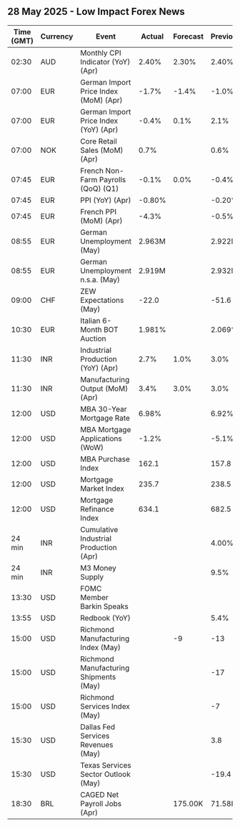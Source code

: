 ## 28 May 2025 - Low Impact Forex News

| Time (GMT) | Currency | Event | Actual | Forecast | Previous |
|------|----------|-------|--------|----------|----------|
| 02:30 | AUD | Monthly CPI Indicator (YoY) (Apr) | 2.40% | 2.30% | 2.40% |
| 07:00 | EUR | German Import Price Index (MoM) (Apr) | -1.7% | -1.4% | -1.0% |
| 07:00 | EUR | German Import Price Index (YoY) (Apr) | -0.4% | 0.1% | 2.1% |
| 07:00 | NOK | Core Retail Sales (MoM) (Apr) | 0.7% |  | 0.6% |
| 07:45 | EUR | French Non-Farm Payrolls (QoQ) (Q1) | -0.1% | 0.0% | -0.4% |
| 07:45 | EUR | PPI (YoY) (Apr) | -0.80% |  | -0.20% |
| 07:45 | EUR | French PPI (MoM) (Apr) | -4.3% |  | -0.5% |
| 08:55 | EUR | German Unemployment (May) | 2.963M |  | 2.922M |
| 08:55 | EUR | German Unemployment n.s.a. (May) | 2.919M |  | 2.932M |
| 09:00 | CHF | ZEW Expectations (May) | -22.0 |  | -51.6 |
| 10:30 | EUR | Italian 6-Month BOT Auction | 1.981% |  | 2.069% |
| 11:30 | INR | Industrial Production (YoY) (Apr) | 2.7% | 1.0% | 3.0% |
| 11:30 | INR | Manufacturing Output (MoM) (Apr) | 3.4% | 3.0% | 3.0% |
| 12:00 | USD | MBA 30-Year Mortgage Rate | 6.98% |  | 6.92% |
| 12:00 | USD | MBA Mortgage Applications (WoW) | -1.2% |  | -5.1% |
| 12:00 | USD | MBA Purchase Index | 162.1 |  | 157.8 |
| 12:00 | USD | Mortgage Market Index | 235.7 |  | 238.5 |
| 12:00 | USD | Mortgage Refinance Index | 634.1 |  | 682.5 |
| 24 min | INR | Cumulative Industrial Production (Apr) |  |  | 4.00% |
| 24 min | INR | M3 Money Supply |  |  | 9.5% |
| 13:30 | USD | FOMC Member Barkin Speaks |  |  |  |
| 13:55 | USD | Redbook (YoY) |  |  | 5.4% |
| 15:00 | USD | Richmond Manufacturing Index (May) |  | -9 | -13 |
| 15:00 | USD | Richmond Manufacturing Shipments (May) |  |  | -17 |
| 15:00 | USD | Richmond Services Index (May) |  |  | -7 |
| 15:30 | USD | Dallas Fed Services Revenues (May) |  |  | 3.8 |
| 15:30 | USD | Texas Services Sector Outlook (May) |  |  | -19.4 |
| 18:30 | BRL | CAGED Net Payroll Jobs (Apr) |  | 175.00K | 71.58K |
